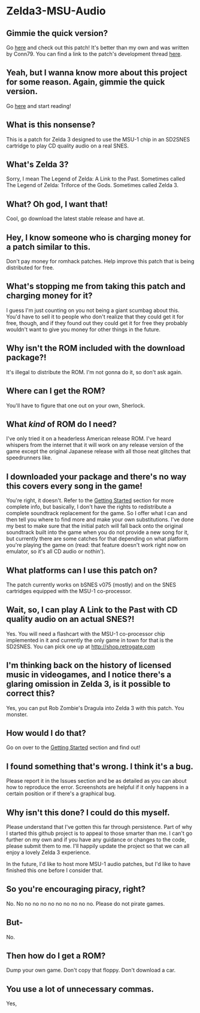 Zelda3-MSU-Audio
================

## Gimmie the quick version?
Go [here](https://github.com/qwertymodo/MSU1-Zelda) and check out this patch! It's better than my own and was written by Conn79. You can find a link to the patch's development thread [here](http://www.zeldix.net/t453-enable-msu-streaming-music).

## Yeah, but I wanna know more about this project for some reason. Again, gimmie the quick version.
Go [here](https://github.com/mwreichelt/Zelda3-MSU-Audio/wiki/Getting-Started) and start reading!

## What is this nonsense?
This is a patch for Zelda 3 designed to use the MSU-1 chip in an SD2SNES cartridge to play CD quality audio on a real SNES.

## What's Zelda 3?
Sorry, I mean The Legend of Zelda: A Link to the Past. Sometimes called The Legend of Zelda: Triforce of the Gods. Sometimes called Zelda 3.

## What? Oh god, I want that!
Cool, go download the latest stable release and have at.

## Hey, I know someone who is charging money for a patch similar to this.
Don't pay money for romhack patches. Help improve this patch that is being distributed for free.

## What's stopping me from taking this patch and charging money for it?
I guess I'm just counting on you not being a giant scumbag about this. You'd have to sell it to people who don't realize that they could get it for free, though, and if they found out they could get it for free they probably wouldn't want to give you money for other things in the future.

## Why isn't the ROM included with the download package?!
It's illegal to distribute the ROM. I'm not gonna do it, so don't ask again.

## Where can I get the ROM?
You'll have to figure that one out on your own, Sherlock.

## What _kind_ of ROM do I need?
I've only tried it on a headerless American release ROM. I've heard whispers from the internet that it will work on any release version of the game except the original Japanese release with all those neat glitches that speedrunners like.

## I downloaded your package and there's no way this covers every song in the game!
You're right, it doesn't. Refer to the [Getting Started](https://github.com/mwreichelt/Zelda3-MSU-Audio/wiki/Getting-Started) section for more complete info, but basically, I don't have the rights to redistribute a complete soundtrack replacement for the game. So I offer what I can and then tell you where to find more and make your own substitutions. I've done my best to make sure that the initial patch will fall back onto the original soundtrack built into the game when you do not provide a new song for it, but currently there are some catches for that depending on what platform you're playing the game on (read: that feature doesn't work right now on emulator, so it's all CD audio or nothin').

## What platforms can I use this patch on?
The patch currently works on bSNES v075 (mostly) and on the SNES cartridges equipped with the MSU-1 co-processor.

## Wait, so, I can play A Link to the Past with CD quality audio on an actual SNES?!
Yes. You will need a flashcart with the MSU-1 co-processor chip implemented in it and currently the only game in town for that is the SD2SNES. You can pick one up at http://shop.retrogate.com

## I'm thinking back on the history of licensed music in videogames, and I notice there's a glaring omission in Zelda 3, is it possible to correct this?
Yes, you can put Rob Zombie's Dragula into Zelda 3 with this patch. You monster.

## How would I do that?
Go on over to the [Getting Started](https://github.com/mwreichelt/Zelda3-MSU-Audio/wiki/Getting-Started) section and find out!

## I found something that's wrong. I think it's a bug.
Please report it in the Issues section and be as detailed as you can about how to reproduce the error. Screenshots are helpful if it only happens in a certain position or if there's a graphical bug.

## Why isn't this done? I could do this myself.
Please understand that I've gotten this far through persistence. Part of why I started this github project is to appeal to those smarter than me. I can't go further on my own and if you have any guidance or changes to the code, please submit them to me. I'll happily update the project so that we can all enjoy a lovely Zelda 3 experience.

In the future, I'd like to host more MSU-1 audio patches, but I'd like to have finished this one before I consider that.

## So you're encouraging piracy, right?
No. No no no no no no no no no no. Please do not pirate games.

## But-
No.

## Then how do I get a ROM?
Dump your own game. Don't copy that floppy. Don't download a car.

## You use a lot of unnecessary commas.
Yes,
